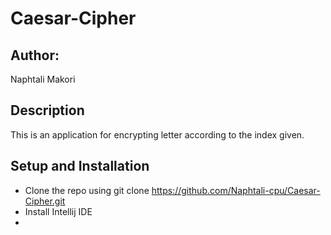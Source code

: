 # Caesar-Cipher
## Author:
Naphtali Makori

## Description
This is an application for encrypting letter according to the index given.

## Setup and Installation

* Clone the repo using git clone https://github.com/Naphtali-cpu/Caesar-Cipher.git
* Install Intellij IDE
* 

